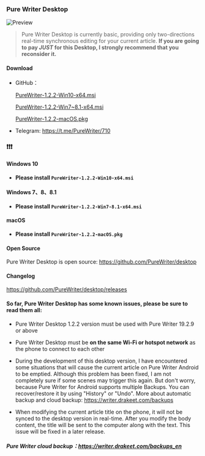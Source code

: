 ### Pure Writer Desktop

![Preview](https://user-images.githubusercontent.com/5214214/115110118-57bb0e00-9fac-11eb-9270-2d83502405a3.png)

> Pure Writer Desktop is currently basic, providing only two-directions real-time synchronous editing for your current article. **If you are going to pay _JUST_ for this Desktop, I strongly recommend that you reconsider it.**

#### Download

- GitHub：

  [PureWriter-1.2.2-Win10-x64.msi](https://github.com/PureWriter/desktop/releases/download/1.2.2/PureWriter-1.2.2-Win10-x64.msi)

  [PureWriter-1.2.2-Win7~8.1-x64.msi](https://github.com/PureWriter/desktop/releases/download/1.2.2/PureWriter-1.2.2-Win7-8.1-x64.msi)

  [PureWriter-1.2.2-macOS.pkg](https://github.com/PureWriter/desktop/releases/download/1.2.2/PureWriter-1.2.2-macOS.pkg)

- Telegram: https://t.me/PureWriter/710

### ❗️❗️❗️

#### Windows 10

* **Please install `PureWriter-1.2.2-Win10-x64.msi`**

#### Windows 7、8、8.1

* **Please install `PureWriter-1.2.2-Win7-8.1-x64.msi`**

#### macOS

* **Please install `PureWriter-1.2.2-macOS.pkg`**

#### Open Source

Pure Writer Desktop is open source: https://github.com/PureWriter/desktop

#### Changelog

https://github.com/PureWriter/desktop/releases

#### So far, Pure Writer Desktop has some known issues, please be sure to read them all:

- Pure Writer Desktop 1.2.2 version must be used with Pure Writer 19.2.9 or above

- Pure Writer Desktop must be **on the same Wi-Fi or hotspot network** as the phone to connect to each other

- During the development of this desktop version, I have encountered some situations that will cause the current article on Pure Writer Android to be emptied. Although this problem has been fixed, I am not completely sure if some scenes may trigger this again. But don't worry, because Pure Writer for Android supports multiple Backups. You can recover/restore it by using "History" or "Undo". More about automatic backup and cloud backup: https://writer.drakeet.com/backups

- When modifying the current article title on the phone, it will not be synced to the desktop version in real-time. After you modify the body content, the title will be sent to the computer along with the text. This issue will be fixed in a later release.

##### Pure Writer cloud backup：https://writer.drakeet.com/backups_en
